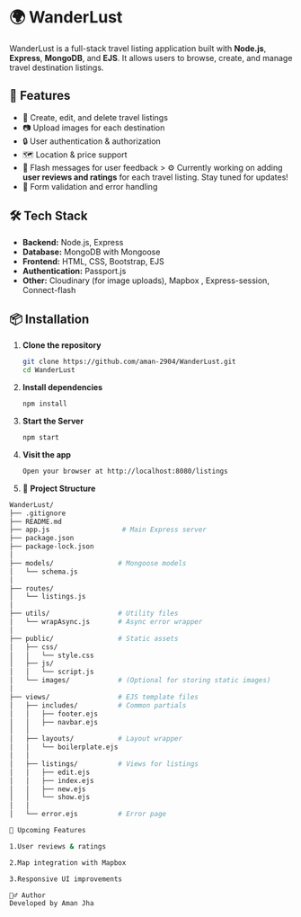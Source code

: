 # 🌍 WanderLust

WanderLust is a full-stack travel listing application built with **Node.js**, **Express**, **MongoDB**, and **EJS**. It allows users to browse, create, and manage travel destination listings.

## 🚀 Features

- 🧳 Create, edit, and delete travel listings
- 📷 Upload images for each destination
- 🔒 User authentication & authorization
- 🗺️ Location & price support
- 💬 Flash messages for user feedback   > ⚙️ Currently working on adding **user reviews and ratings** for each travel listing. Stay tuned for updates!
- 🧼 Form validation and error handling

## 🛠 Tech Stack

- **Backend:** Node.js, Express
- **Database:** MongoDB with Mongoose
- **Frontend:** HTML, CSS, Bootstrap, EJS
- **Authentication:** Passport.js
- **Other:** Cloudinary (for image uploads), Mapbox , Express-session, Connect-flash

## 📦 Installation

1. **Clone the repository**
   ```bash
   git clone https://github.com/aman-2904/WanderLust.git
   cd WanderLust
2. **Install dependencies**
   ```bash
   npm install

3. **Start the Server**
   ```bash
   npm start

4. **Visit the app**
   ```bash
   Open your browser at http://localhost:8080/listings

5. 📁 **Project Structure**
```bash
WanderLust/
├── .gitignore
├── README.md
├── app.js                  # Main Express server
├── package.json
├── package-lock.json
│
├── models/                # Mongoose models
│   └── schema.js
│
├── routes/                
│   └── listings.js      
│
├── utils/                 # Utility files
│   └── wrapAsync.js       # Async error wrapper
│
├── public/                # Static assets
│   ├── css/
│   │   └── style.css
│   ├── js/
│   │   └── script.js
│   └── images/            # (Optional for storing static images)
│
├── views/                 # EJS template files
│   ├── includes/          # Common partials
│   │   ├── footer.ejs
│   │   ├── navbar.ejs
│   │
│   ├── layouts/           # Layout wrapper
│   │   └── boilerplate.ejs
│   │
│   ├── listings/          # Views for listings
│   │   ├── edit.ejs
│   │   ├── index.ejs
│   │   ├── new.ejs
│   │   └── show.ejs
│   │
│   └── error.ejs          # Error page

🧪 Upcoming Features

1.User reviews & ratings

2.Map integration with Mapbox

3.Responsive UI improvements

🙋‍♂️ Author
Developed by Aman Jha

